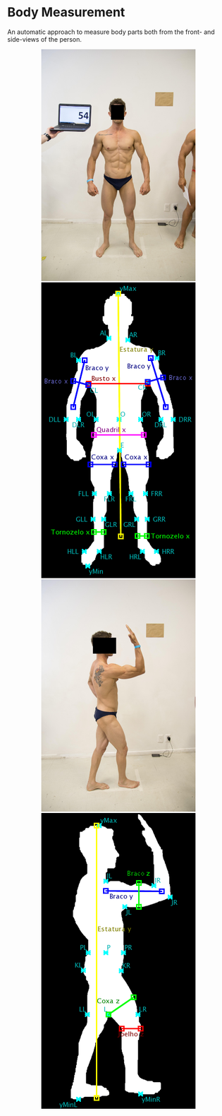 # Body Measurement

An automatic approach to measure body parts both from the front- and side-views of the person.

<p align="center">
<img src="Files/_DSC0080.JPG" width=350>
<img src="Files/18_-__DSC0080.png" width=350>
<img src="Files/_DSC0081.JPG" width=350>
<img src="Files/32_-__DSC0081.png" width=350>
</p>
